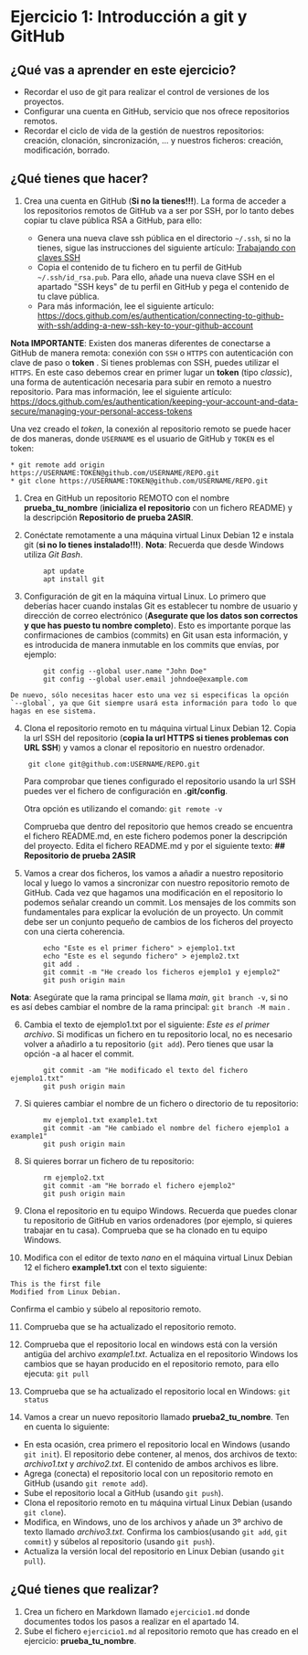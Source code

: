 # Ejercicio 1: Introducción a git y GitHub

## ¿Qué vas a aprender en este ejercicio?

* Recordar el uso de git para realizar el control de versiones de los proyectos.
* Configurar una cuenta en GitHub, servicio que nos ofrece repositorios remotos.
* Recordar el ciclo de vida de la gestión de nuestros repositorios: creación, clonación, sincronización, ... y nuestros ficheros:  creación, modificación, borrado.

## ¿Qué tienes que hacer?

1. Crea una cuenta en GitHub (**Si no la tienes!!!**). La forma de acceder a los repositorios remotos de GitHub va a ser por SSH, por lo tanto debes copiar tu clave pública RSA a GitHub, para ello:

   * Genera una nueva clave ssh pública en el directorio `~/.ssh`, si no la tienes,   sigue las instrucciones del siguiente artículo: [Trabajando con claves SSH](ssh-con-claves.md)
   * Copia el contenido de tu fichero en tu perfil de GitHub `~/.ssh/id_rsa.pub`. Para ello, añade una nueva clave SSH en el apartado "SSH keys" de tu perfil en GitHub y pega el contenido de tu clave pública.
   * Para más información, lee el siguiente artículo: <https://docs.github.com/es/authentication/connecting-to-github-with-ssh/adding-a-new-ssh-key-to-your-github-account>
	 

**Nota IMPORTANTE**: Existen dos maneras diferentes de conectarse a GitHub de manera remota: conexión con `SSH` o `HTTPS` con autenticación con clave de paso o **token** . Si tienes problemas con SSH, puedes utilizar el `HTTPS`. 
En este caso debemos crear en primer lugar un **token** (tipo *classic*), una forma de autenticación necesaria para subir en remoto a nuestro repositorio. Para mas información, lee el siguiente artículo: <https://docs.github.com/es/authentication/keeping-your-account-and-data-secure/managing-your-personal-access-tokens>

Una vez creado el *token*, la conexión al repositorio remoto se puede hacer de dos maneras, donde `USERNAME` es el usuario de GitHub y `TOKEN` es el token:
```
* git remote add origin https://USERNAME:TOKEN@github.com/USERNAME/REPO.git  
* git clone https://USERNAME:TOKEN@github.com/USERNAME/REPO.git
```

1. Crea en GitHub un repositorio REMOTO con el nombre **prueba_tu_nombre** (**inicializa el repositorio** con un fichero README) y la descripción **Repositorio de prueba 2ASIR**.

2. Conéctate remotamente a una máquina virtual Linux Debian 12 e instala git  (**si no lo tienes instalado!!!**). **Nota**: Recuerda que desde Windows utiliza *Git Bash*.
```
		apt update
		apt install git
```

3. Configuración de git en la máquina virtual Linux. Lo primero que deberías hacer cuando instalas Git es establecer tu nombre de usuario y dirección de correo electrónico (**Asegurate que los datos son correctos y que has puesto tu nombre completo**). Esto es importante porque las confirmaciones de cambios (commits) en Git usan esta información, y es introducida de manera inmutable en los commits que envías, por ejemplo:
```
		git config --global user.name "John Doe"
		git config --global user.email johndoe@example.com
```
	De nuevo, sólo necesitas hacer esto una vez si especificas la opción `--global`, ya que Git siempre usará esta información para todo lo que hagas en ese sistema.

4. Clona el repositorio remoto en tu máquina virtual Linux Debian 12. Copia la url SSH del repositorio (**copia la url HTTPS si tienes problemas con URL SSH**) y vamos a clonar el repositorio en nuestro ordenador.

		git clone git@github.com:USERNAME/REPO.git

	Para comprobar que tienes configurado el repositorio usando la url SSH puedes ver el fichero de configuración en **.git/config**.

	Otra opción es utilizando el comando: `git remote -v`

	Comprueba que dentro del repositorio que hemos creado se encuentra el fichero README.md, en este fichero podemos poner la descripción del proyecto. Edita el fichero README.md y por el siguiente texto: **## Repositorio de prueba 2ASIR**

5. Vamos a crear dos ficheros, los vamos a añadir a nuestro repositorio local y luego lo vamos a sincronizar con nuestro repositorio remoto de GitHub. Cada vez que hagamos una modificación en el repositorio lo podemos señalar creando un commit. Los mensajes de los commits son fundamentales para explicar la evolución de un proyecto. Un commit debe ser un conjunto pequeño de cambios de los ficheros del proyecto con una cierta coherencia.
```
		echo "Este es el primer fichero" > ejemplo1.txt
		echo "Este es el segundo fichero" > ejemplo2.txt
		git add .
		git commit -m "He creado los ficheros ejemplo1 y ejemplo2"
		git push origin main
```
**Nota**: Asegúrate que la rama principal se llama *main*, `git branch -v`, si no es así debes cambiar el nombre de la rama principal: `git branch -M main` .

6. Cambia el texto de ejemplo1.txt por el siguiente: *Este es el primer archivo*. Si modificas un fichero en tu repositorio local, no es necesario volver a añadirlo a tu repositorio (`git add`). Pero tienes que usar la opción -a al hacer el commit. 
```
		git commit -am "He modificado el texto del fichero ejemplo1.txt"
		git push origin main
```
7. Si quieres cambiar el nombre de un fichero o directorio de tu repositorio:
```
		mv ejemplo1.txt example1.txt
		git commit -am "He cambiado el nombre del fichero ejemplo1 a example1"
		git push origin main
```
8.  Si quieres borrar un fichero de tu repositorio:
```
		rm ejemplo2.txt
		git commit -am "He borrado el fichero ejemplo2"
		git push origin main
```
9. Clona el repositorio en tu equipo Windows. Recuerda que puedes clonar tu repositorio de GitHub en varios ordenadores (por ejemplo, si quieres trabajar en tu casa). Comprueba que se ha clonado en tu equipo Windows.
 
10. Modifica con el editor de texto *nano* en el máquina virtual Linux Debian 12 el fichero **example1.txt** con el texto siguiente: 
```
This is the first file
Modified from Linux Debian.
```
Confirma el cambio y súbelo al repositorio remoto.  

11.  Comprueba que se ha actualizado el repositorio remoto.   
  
12.  Comprueba que el repositorio local en windows está con la versión antigüa del archivo *example1.txt*. Actualiza en el repositorio Windows los cambios que se hayan producido en el repositorio remoto, para ello ejecuta:   `git pull`

13.  Comprueba que se ha actualizado el repositorio local en Windows: `git status`

14.  Vamos a crear un nuevo repositorio llamado **prueba2_tu_nombre**. Ten en cuenta lo siguiente:
* En esta ocasión, crea primero el repositorio local en Windows (usando `git init`). El repositorio debe contener, al menos, dos archivos de texto: *archivo1.txt* y *archivo2.txt*. El contenido de ambos archivos es libre.
* Agrega (conecta) el repositorio local con un repositorio remoto en GitHub (usando `git remote add`).
* Sube el repositorio local a GitHub (usando `git push`).
* Clona el repositorio remoto en tu máquina virtual Linux Debian (usando `git clone`). 
* Modifica, en Windows, uno de los archivos y añade un 3º archivo de texto llamado *archivo3.txt*. Confirma los cambios(usando `git add`, `git commit`) y súbelos al repositorio (usando `git push`).
* Actualiza la versión local del repositorio en Linux Debian (usando `git pull`).
 

## ¿Qué tienes que realizar?

1. Crea un fichero en Markdown llamado `ejercicio1.md` donde documentes todos los pasos a realizar en el apartado 14. 
2. Sube el fichero `ejercicio1.md` al repositorio remoto que has creado en el ejercicio: **prueba_tu_nombre**.

